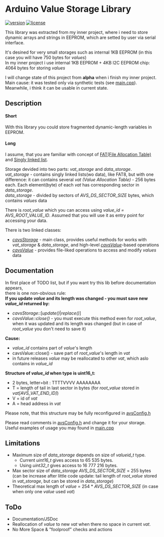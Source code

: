 <!---
 Copyright (c) 2018 ace (https://github.com/ru-ace)
 
 This software is released under the MIT License.
 https://opensource.org/licenses/MIT
-->
# Arduino Value Storage Library

[![version][version-badge]][CHANGELOG] [![license][license-badge]][LICENSE]

This library was extracted from my inner project, where i need to store dynamic arrays and strings in EEPROM, which are setted by user via serial interface.

It's desined for very small storages such as internal 1KB EEPROM (in this case you will have 750 bytes for *values*)<br/> 
In my inner project i use internal 1KB EEPROM + 4KB I2C EEPROM chip: 4064 bytes for storing *values*

I will change state of this project from **alpha**  when i finish my inner project.<br/> 
Main cause: it was tested only via synthetic tests (see [main.cpp]).<br/>
Meanwhile, i think it can be usable in current state.<br/> 

## Description

#### Short

With this library you could store fragmented dynamic-length variables in EEPROM. 

#### Long

I assume, that you are familiar with concept of [FAT(File Allocation Table)](https://en.wikipedia.org/wiki/Design_of_the_FAT_file_system#FAT) and [Singly linked list](https://en.wikipedia.org/wiki/Linked_list#Singly_linked_list).

Storage devided into two parts: *vat_storage* and *data_storage*.<br/>
*vat_storage* - contains singly linked lists(wo data), like FAT8, but with one difference: it can contains several *vat (Value Allocation Table)* - 256 bytes each. Each element(byte) of each *vat* has corresponding sector in *data_storage*.<br/>
*data_storage* - divided by sectors of *AVS_DS_SECTOR_SIZE* bytes, which contains *values* data

There is *root_value* which you can access using *value_id = AVS_ROOT_VALUE_ID*. Assumed that you will use it as entry point for accessing your data. 

There is two linked classes:
* *[cavsStorage]* - main class, provides useful methods for works with *vat_storage* & *data_storage*, and high-level *[cavsValue]*-based operations
* *[cavsValue]* - provides file-liked operations to access and modify *values* data


## Documentation

In first place of TODO list, but if you want try this lib before documentation appears,<br/>there is one non-obvious rule:<br/>
**If you update *value* and its length was changed - you must save new *value_id* returned by:** 

* *cavsStorage::*[*update()*|*replace()*]
* *cavsValue::close()* - you must execute this method even for *root_value*, when it was updated and its length was changed (but in case of *root_value* you don't need to save it)  

**Cause:** 

* *value_id* contains part of *value*'s length
* cavsValue::close() - save part of *root_value*'s length in *vat*
* in future releases *value* may be reallocated to other *vat*, which aslo contains in *value_id* 

**Structure of *value_id* when type is uint16_t:** 

* 2 bytes, letter=bit : TTTTVVVV AAAAAAAA
* T = length of tail in last sector in bytes (for *root_value* stored in *vat[AVS_VAT_END_ID]*)
* V = id of *vat* 
* A = head address in *vat* 

Please note, that this structure may be fully reconfigured in [avsConfig.h]

Please read comments in [avsConfig.h] and change it for your storage.<br/>
Useful examples of usage you may found in [main.cpp]

## Limitations

* Maximum size of *data_storage* depends on size of *valueid_t* type.
  * Current *uint16_t* gives access to 65 535 bytes.
  * Using *uint32_t* gives access to 16 777 216 bytes.
* Max sector size of *data_storage*  *AVS_DS_SECTOR_SIZE* = 255 bytes (can be increase after little code update: tail length of *root_value* stored in *vat_storage*, but can be stored in *data_storage*)
* Theoretical max length of *value* = 254 * *AVS_DS_SECTOR_SIZE* (in case when only one *value* used *vat*)

## ToDo

* Documentation/JSDoc
* Reallocation of *value* to new *vat* when there no space in current *vat*.
* No More Space & "foolproof" checks and actions


[CHANGELOG]: ./CHANGELOG.md
[LICENSE]: ./LICENSE
[version-badge]: https://img.shields.io/badge/version-0.9.0_alpha-red.svg
[license-badge]: https://img.shields.io/badge/license-MIT-blue.svg
[avsConfig.h]: ./src/avsConfig.h
[main.cpp]: ./src/main.cpp
[cavsStorage]: ./src/cavsStorage.h
[cavsValue]: ./src/cavsValue.h
